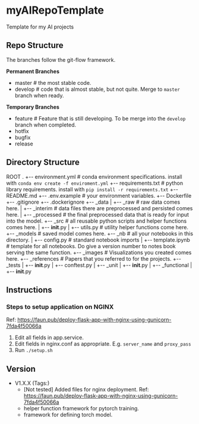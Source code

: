 # myAIRepoTemplate
Template for my AI projects

## Repo Structure

The branches follow the git-flow framework.

**Permanent Branches**
- master  # the most stable code.
- develop  # code that is almost stable, but not quite. Merge to `master` branch when ready.

**Temporary Branches**
- feature  # Feature that is still developing. To be merge into the `develop` branch when completed.
- hotfix
- bugfix
- release

## Directory Structure

ROOT
.
+-- environment.yml  # conda environment specifications. install with `conda env create -f enviroment.yml`
+-- requirements.txt  # python library requirements. install with `pip install -r requirements.txt`
+-- README.md
+-- .env.example  # your environment variables.
+-- Dockerfile
+-- .gitignore
+-- .dockerignore
+-- _data
|   +-- _raw  # raw data comes here.
|   +-- _interim  # data files there are preprocessed and persisted comes here.
|   +-- _processed  # the final preprocessed data that is ready for input into the model.
+-- _src  # all reusable python scripts and helper functions comes here.
|   +-- __init__.py
|   +-- utils.py  # utility helper functions come here.
+-- _models  # saved model comes here.
+-- _nb  # all your notebooks in this directory.
|   +-- config.py  # standard notebook imports
|   +-- template.ipynb  # template for all notebooks. Do give a version number to notes book serving the same function.
+-- _images  # Visualizations you created comes here.
+-- _references  # Papers that you referred to for the projects.
+-- _tests
|   +-- __init__.py
|   +-- conftest.py
|   +-- _unit
|      +-- __init__.py
|   +-- _functional
|      +-- __init__.py

## Instructions

### Steps to setup application on NGINX

Ref: https://faun.pub/deploy-flask-app-with-nginx-using-gunicorn-7fda4f50066a
1. Edit all fields in app.service.
1. Edit fields in nginx.conf as appropriate. E.g. `server_name` and `proxy_pass`
1. Run `./setup.sh`

## Version

- V1.X.X (Tags:)
    - [Not tested] Added files for nginx deployment. Ref: https://faun.pub/deploy-flask-app-with-nginx-using-gunicorn-7fda4f50066a
    - helper function framework for pytorch training.
    - framework for defining torch model.
